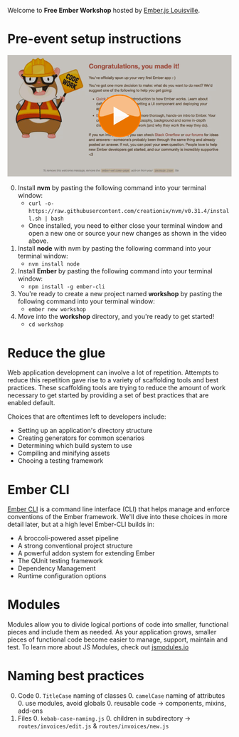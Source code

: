 Welcome to **Free Ember Workshop** hosted by [Ember.js Louisville](emberlou).

# Pre-event setup instructions

[![Ember Setup Instructions](images/video-title.png)](https://vimeo.com/174148994)

0. Install **nvm** by pasting the following command into your terminal window: 
	* `curl -o- https://raw.githubusercontent.com/creationix/nvm/v0.31.4/install.sh | bash`
	* Once installed, you need to either close your terminal window and open a new one or source your new changes as shown in the video above.
0. Install **node** with nvm by pasting the following command into your terminal window:
	* `nvm install node`
0. Install **Ember** by pasting the following command into your terminal window: 
	* `npm install -g ember-cli`
0. You're ready to create a new project named **workshop** by pasting the following command into your terminal window: 
	* `ember new workshop`
0. Move into the **workshop** directory, and you're ready to get started!
	* `cd workshop`

# Reduce the glue

Web application development can involve a lot of repetition.  Attempts to reduce this repetition gave rise to a variety of scaffolding tools and best practices. These scaffolding tools are trying to reduce the amount of work necessary to get started by providing a set of best practices that are enabled default.  

Choices that are oftentimes left to developers include:

* Setting up an application's directory structure
* Creating generators for common scenarios
* Determining which build system to use
* Compiling and minifying assets
* Chooing a testing framework

# Ember CLI

[Ember CLI][ember-cli] is a command line interface (CLI) that helps manage and enforce conventions of the Ember framework. We'll dive into these choices in more detail later, but at a high level Ember-CLI builds in:

* A broccoli-powered asset pipeline
* A strong conventional project structure
* A powerful addon system for extending Ember
* The QUnit testing framework
* Dependency Management
* Runtime configuration options

# Modules

Modules allow you to divide logical portions of code into smaller, functional pieces and include them as needed. As your application grows, smaller pieces of functional code become easier to manage, support, maintain and test. To learn more about JS Modules, check out [jsmodules.io][jsmodules]

# Naming best practices

0. Code
    0. `TitleCase` naming of classes
    0. `camelCase` naming of attributes
    0. use modules, avoid globals
    0. reusable code → components, mixins, add-ons
0. Files
    0. `kebab-case-naming.js`
    0. children in subdirectory → `routes/invoices/edit.js` & `routes/invoices/new.js`

[bower]: http://bower.io/
[ember-cli]: http://ember-cli.com
[emberlou]: https://www.meetup.com/Ember-js-Louisville/
[npm-g-without-sudo]: https://github.com/sindresorhus/guides/blob/master/npm-global-without-sudo.md
[node-install]: https://nodejs.org/download/
[git-scm]: http://git-scm.com/downloads
[npm-no-sudo-script]: https://github.com/glenpike/npm-g_nosudo
[jsmodules]: http://jsmodules.io
[ember-cli]: http://ember-cli.com
